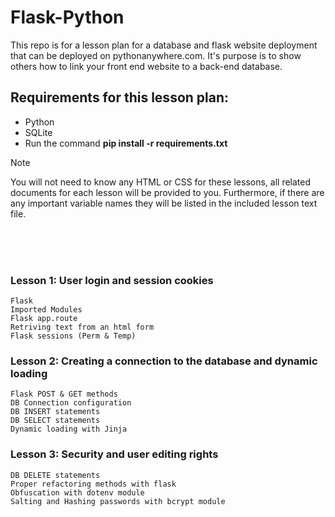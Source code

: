 # Flask-Python
This repo is for a lesson plan for a database and flask website deployment that can be deployed on pythonanywhere.com.
It's purpose is to show others how to link your front end website to a back-end database.

## Requirements for this lesson plan:
- Python
- SQLite
- Run the command **pip install -r requirements.txt**

>[!NOTE]
> You will not need to know any HTML or CSS for these lessons, all related documents for each lesson will be provided to you. Furthermore, if there are any important variable names they will be listed in the included lesson text file.

<br><br><br>

### Lesson 1: User login and session cookies
```
Flask
Imported Modules
Flask app.route
Retriving text from an html form
Flask sessions (Perm & Temp)
```
### Lesson 2: Creating a connection to the database and dynamic loading
```
Flask POST & GET methods
DB Connection configuration
DB INSERT statements
DB SELECT statements
Dynamic loading with Jinja
```
### Lesson 3: Security and user editing rights
```
DB DELETE statements
Proper refactoring methods with flask
Obfuscation with dotenv module
Salting and Hashing passwords with bcrypt module
```
